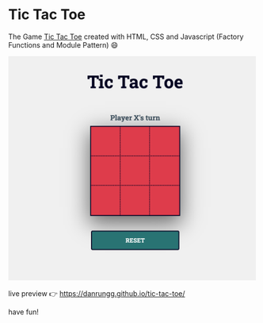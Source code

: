 # Tic Tac Toe

The Game [Tic Tac Toe](https://www.wikihow.com/Play-Tic-Tac-Toe) created with HTML, CSS and Javascript (Factory Functions and Module Pattern) 😄

<img src="./images/screenshot.png" alt="Tic Tac Toe" width="500"/>

live preview 👉 https://danrungg.github.io/tic-tac-toe/

have fun!
